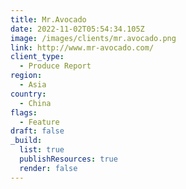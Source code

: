 ```yaml
---
title: Mr.Avocado
date: 2022-11-02T05:54:34.105Z
image: /images/clients/mr.avocado.png
link: http://www.mr-avocado.com/
client_type:
  - Produce Report
region:
  - Asia
country:
  - China
flags:
  - Feature
draft: false
_build:
  list: true
  publishResources: true
  render: false
---
```

